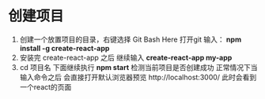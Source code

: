 # 创建项目

1. 创建一个放置项目的目录，右键选择 Git Bash Here 打开git 输入： **npm install -g create-react-app** 
2. 安装完 create-react-app 之后 继续输入 **create-react-app my-app**
3. cd 项目名 下面继续执行 **npm start** 检测当前项目是否创建成功 正常情况下当输入命令之后 会直接打开默认浏览器预览 http://localhost:3000/ 此时会看到一个react的页面


